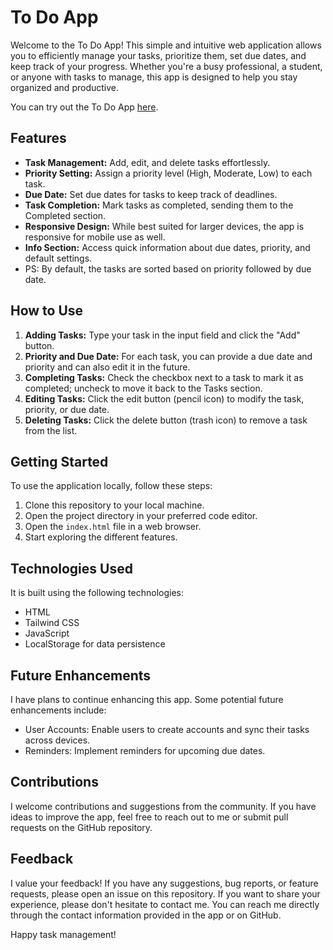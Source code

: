 # To Do App

Welcome to the To Do App! This simple and intuitive web application allows you to efficiently manage your tasks, prioritize them, set due dates, and keep track of your progress. Whether you're a busy professional, a student, or anyone with tasks to manage, this app is designed to help you stay organized and productive.

You can try out the To Do App [here](https://to-do-app-6bh8.onrender.com/).

## Features

- **Task Management:** Add, edit, and delete tasks effortlessly.
- **Priority Setting:** Assign a priority level (High, Moderate, Low) to each task.
- **Due Date:** Set due dates for tasks to keep track of deadlines.
- **Task Completion:** Mark tasks as completed, sending them to the Completed section.
- **Responsive Design:** While best suited for larger devices, the app is responsive for mobile use as well.
- **Info Section:** Access quick information about due dates, priority, and default settings.
- PS: By default, the tasks are sorted based on priority followed by due date.

## How to Use

1. **Adding Tasks:** Type your task in the input field and click the "Add" button.
2. **Priority and Due Date:** For each task, you can provide a due date and priority and can also edit it in the future.
3. **Completing Tasks:** Check the checkbox next to a task to mark it as completed; uncheck to move it back to the Tasks section.
4. **Editing Tasks:** Click the edit button (pencil icon) to modify the task, priority, or due date.
5. **Deleting Tasks:** Click the delete button (trash icon) to remove a task from the list.

## Getting Started

To use the application locally, follow these steps:

1. Clone this repository to your local machine.
2. Open the project directory in your preferred code editor.
3. Open the `index.html` file in a web browser.
4. Start exploring the different features.

## Technologies Used

It is built using the following technologies:

- HTML
- Tailwind CSS
- JavaScript
- LocalStorage for data persistence

## Future Enhancements

I have plans to continue enhancing this app. Some potential future enhancements include:

- User Accounts: Enable users to create accounts and sync their tasks across devices.
- Reminders: Implement reminders for upcoming due dates.

## Contributions

I welcome contributions and suggestions from the community. If you have ideas to improve the app, feel free to reach out to me or submit pull requests on the GitHub repository.

## Feedback

I value your feedback! If you have any suggestions, bug reports, or feature requests, please open an issue on this repository. If you want to share your experience, please don't hesitate to contact me. You can reach me directly through the contact information provided in the app or on GitHub.

Happy task management!
